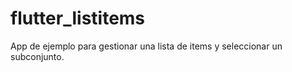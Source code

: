 # flutter_listitems

App de ejemplo para gestionar una lista de items y seleccionar un subconjunto.

